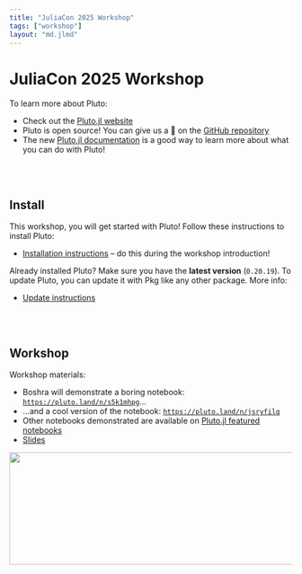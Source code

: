 ```yaml
---
title: "JuliaCon 2025 Workshop"
tags: ["workshop"]
layout: "md.jlmd"
---
```



# JuliaCon 2025 Workshop

To learn more about Pluto:

- Check out the [Pluto.jl website](https://plutojl.org)
- Pluto is open source! You can give us a 🌟 on the [GitHub repository](https://github.com/fonsp/Pluto.jl)
- The new [Pluto.jl documentation](https://plutojl.org/en/docs/) is a good way to learn more about what you can do with Pluto!


<br>
<br>


## Install
This workshop, you will get started with Pluto! Follow these instructions to install Pluto:
- [Installation instructions](https://plutojl.org/#install) – do this during the workshop introduction!

Already installed Pluto? Make sure you have the **latest version** (`0.20.19`). To update Pluto, you can update it with Pkg like any other package. More info:
- [Update instructions](https://plutojl.org/en/docs/update/)

<br>
<br>

## Workshop
Workshop materials:
- Boshra will demonstrate a boring notebook: [`https://pluto.land/n/s5k1mhpg`](https://pluto.land/n/s5k1mhpg)...
- ...and a cool version of the notebook: [`https://pluto.land/n/jsryfilq`](https://pluto.land/n/jsryfilq)
- Other notebooks demonstrated are available on [Pluto.jl featured notebooks](https://featured.plutojl.org/)
- [Slides](https://docs.google.com/presentation/d/e/2PACX-1vTtnrpbazWQAiVAQhNRx_0aRnyqmqyPalvNX0Yh-PdmEwaYt04GZzUSKcx6DB3nlFaTOvTC68xFcR2p/pub?start=false&loop=false&delayms=3000)


<img src="$(root_url)/assets/img/collatz/c8.png" aria-hidden="true" width="700" height="200">
